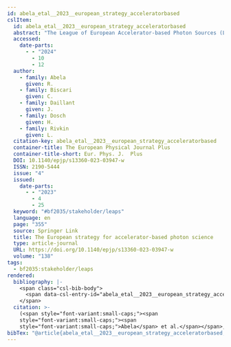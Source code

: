 ```yaml
---
id: abela_etal__2023__european_strategy_acceleratorbased
cslItem:
  id: abela_etal__2023__european_strategy_acceleratorbased
  abstract: "The League of European Accelerator-based Photon Sources (LEAPS), comprising 19 large-scale user facilities in 10 member\_and associated states, has put forward for the first time a European strategy for a transformative way of cooperation, thereby mobilizing the members’ substantial expertise in photon science and technology, in infrastructure management and service to users and stakeholders. This European Strategy for Accelerator-based Photon Sources—ESAPS 2022—is a coherent pan-European plan addressing the future challenges and needs of the new era in research and innovation, designed to put Europe in a global leadership position in important future key technologies. In ESAPS2022, ambitious facility upgrades and technology development plans as well as a new strategic challenge-driven use of these facilities are discussed."
  accessed:
    date-parts:
      - - "2024"
        - 10
        - 12
  author:
    - family: Abela
      given: R.
    - family: Biscari
      given: C.
    - family: Daillant
      given: J.
    - family: Dosch
      given: H.
    - family: Rivkin
      given: L.
  citation-key: abela_etal__2023__european_strategy_acceleratorbased
  container-title: The European Physical Journal Plus
  container-title-short: Eur. Phys. J.  Plus
  DOI: 10.1140/epjp/s13360-023-03947-w
  ISSN: 2190-5444
  issue: "4"
  issued:
    date-parts:
      - - "2023"
        - 4
        - 25
  keyword: "#bf2035/stakeholder/leaps"
  language: en
  page: "355"
  source: Springer Link
  title: The European strategy for accelerator-based photon science
  type: article-journal
  URL: https://doi.org/10.1140/epjp/s13360-023-03947-w
  volume: "138"
tags:
  - bf2035:stakeholder/leaps
rendered:
  bibliography: |-
    <span class="csl-bib-body">
      <span data-csl-entry-id="abela_etal__2023__european_strategy_acceleratorbased" class="csl-entry"><span class='author-bib'>Abela, Biscari, C., Daillant, J., Dosch, H., &#38; Rivkin, L.</span>. <span class='date-bib'>(2023)</span>. <span class='title'><b>The European strategy for accelerator-based photon science</b></span>. <i>The European Physical Journal Plus</i>, <i>138</i>(4), 355. <span class='URL'><a href='https://doi.org/10.1140/epjp/s13360-023-03947-w'>LINK</a></span></span>
    </span>
  citation: >-
    (<span style="font-variant:small-caps;"><span
    style="font-variant:small-caps;"><span
    style="font-variant:small-caps;">Abela</span> et al.</span></span>, 2023)
bibTex: "@article{abela_etal__2023__european_strategy_acceleratorbased,\n\tnote = {[Online; accessed 2024-10-12]},\n\tauthor = {Abela, R. and Biscari, C. and Daillant, J. and Dosch, H. and Rivkin, L.},\n\tjournal = {The European Physical Journal Plus},\n\tdoi = {10.1140/epjp/s13360-023-03947-w},\n\tissn = {2190-5444},\n\tnumber = {4},\n\tyear = {2023},\n\tmonth = {apr 25},\n\tpages = {355},\n\ttitle = {The {European} strategy for accelerator-based photon science},\n\turl = {https://doi.org/10.1140/epjp/s13360-023-03947-w},\n\thowpublished = {https://doi.org/10.1140/epjp/s13360-023-03947-w},\n\tvolume = {138},\n}\n\n"
---
```

